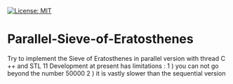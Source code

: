 [![License: MIT](https://img.shields.io/badge/License-MIT-yellow.svg)](https://opensource.org/licenses/MIT)
# Parallel-Sieve-of-Eratosthenes
Try to implement the Sieve of Eratosthenes in parallel version with thread C ++ and STL 11
Development at present has limitations :
1 ) you can not go beyond the number 50000
2 ) it is vastly slower than the sequential version
